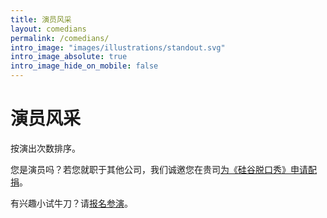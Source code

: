 ```yaml
---
title: 演员风采
layout: comedians
permalink: /comedians/
intro_image: "images/illustrations/standout.svg"
intro_image_absolute: true
intro_image_hide_on_mobile: false
---
```


# 演员风采

按演出次数排序。

您是演员吗？若您就职于其他公司，我们诚邀您在贵司[为《硅谷脱口秀》申请配捐](/log/)。

有兴趣小试牛刀？请[报名参演](/become/)。
